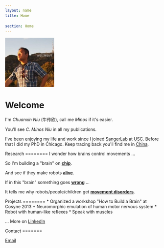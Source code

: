 ```yaml
---
layout: name
title: Home

section: Home
---
```


<img class='inset right' src='/images/minos_niu.jpg' title='Minos Niu at Hollywood sign' alt='Photo of Minos at Hollywood sign' width='160px' />

Welcome
=======

I'm _Chuanxin Niu_ (牛传欣), call me _Minos_ if it's easier. 

You'll see _C. Minos Niu_ in all my publications. 

I've been enjoying my life and work since I joined [SangerLab](http://www.sangerlab.org) at [USC](http://www.usc.edu). Before that I did my PhD in Chicago. Keep tracing back you'll find me in [China](/info).


<section markdown="1">
Research
========
I wonder how brains control movements ...

So I'm building a "brain" on __[chip](/work/)__.

And see if they make robots __[alive](/work#sick_robot)__.

If in this "brain" something goes __[wrong](/work/)__ ...

It tells me why robots/people/children get __[movement disorders](/work/)__.

</section>

<section markdown="1">
Projects
========
* Organized a workshop "How to Build a Brain" at Cosyne 2013
* Neuromorphic emulation of human motor nervous system
* Robot with human-like reflexes
* Speak with muscles

... More on [LinkedIn](http://www.linkedin.com/pub/c-minos-niu/6/453/a58)
</section>

<section markdown="1">
Contact
=======

[Email](mailto:minos.niu@gmail.com)
<section>


